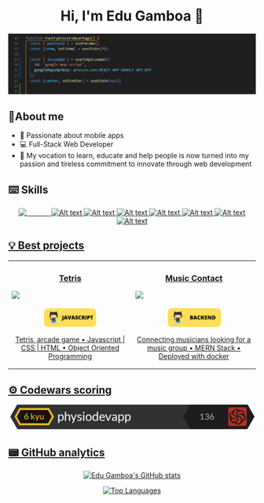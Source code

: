 <div align="center">
  <h1>Hi, I'm Edu Gamboa 👋</h1>
  <img src="https://github.com/physiodevapp/physiodevapp/blob/main/assets/media/Coding.png?raw=true">
</div>

<h2>🔎About me</h2>
<ul>
  <li> 📱 Passionate about mobile apps</li>
  <li> 💻 Full-Stack Web Developer </li>
  <li> 💞️ My vocation to learn, educate and help people is now turned into my passion and tireless commitment to innovate through web development </li>
</ul>

<h2>⌨️ Skills</h2>
<div align="center" dir="auto">
<a href="https://developer.mozilla.org/en-US/docs/Web/JavaScript">
  <img style="height:50px;color:transparent;" src="https://cdn.iconscout.com/icon/free/png-512/free-javascript-1-225993.png?f=avif&w=256" alt="Alt text" title="Javascript">
</a>
<a href="https://developer.mozilla.org/es/docs/Web/HTML">
<img style="height:50px;" src="https://cdn.iconscout.com/icon/free/png-512/free-html-59-225995.png?f=avif&w=256" alt="Alt text" title="HTML">
</a>
<a href="https://developer.mozilla.org/es/docs/Web/CSS">
<img style="height:50px;" src="https://cdn.iconscout.com/icon/free/png-512/free-css3-8-1175200.png?f=avif&w=256" alt="Alt text" title="CSS">
</a>
<a href="https://expressjs.com/es/">
<img style="height:50px;" src="https://cdn.iconscout.com/icon/free/png-512/free-express-8-1175029.png?f=avif&w=256" alt="Alt text" title="ExpressJS">
</a>
<a href="https://es.react.dev/">
<img style="height:50px;" src="https://cdn.iconscout.com/icon/free/png-512/free-react-3-1175109.png?f=avif&w=256" alt="Alt text" title="ReactJS">
</a>
<a href="https://www.mongodb.com/">
<img style="height:50px;" src="https://cdn.iconscout.com/icon/free/png-512/free-mongodb-5-1175140.png?f=avif&w=256" alt="Alt text" title="MongoDB">
</a>
<a href="https://nodejs.org/en">
<img style="height:50px;" src="https://cdn.iconscout.com/icon/free/png-512/free-nodejs-2-226035.png?f=avif&w=256" alt="Alt text" title="NodeJS">
</a>
<a href="https://getbootstrap.com/">
<img style="height:50px;" src="https://cdn.iconscout.com/icon/free/png-512/free-bootstrap-6-1175203.png?f=avif&w=256" alt="Alt text" title="Bootstrap">
</a>
<a href="">
</div>
  	
<h2>💡 Best projects</h2>
  <table>
    <tbody>
      <tr>
        <td width="50%">
          <h3 align="center" dir="auto">Tetris</h3>
          <a href="https://physiodevapp.github.io/tetris/">
            <img src="https://github.com/physiodevapp/physiodevapp/blob/main/assets/media/Dise%C3%B1o%20tetris%20readme.png?raw=true">
           </a>
          <p align="center" dir="auto">
            <a href="https://github.com/physiodevapp/tetris">
              <img style="height:40px;" src="https://github.com/physiodevapp/physiodevapp/blob/main/assets/media/Javascript%20tag.png?raw=true">
            </a>
          </p>
          <p align="center" dir="auto">Tetris, arcade game • Javascript | CSS | HTML • Object Oriented Programming</p>
        </td>
        <td width="50%">
          <h3 align="center" dir="auto">Music Contact</h3>
          <a href="https://music-contact.fly.dev/artists?sort=desc">
            <img src="https://github.com/physiodevapp/physiodevapp/blob/main/assets/media/Dise%C3%B1o%20musict-contact%20readme.png?raw=true">
          </a>
          <p align="center" dir="auto">
            <a href="https://github.com/music-contact/music-contact">
              <img style="height:40px;" src="https://github.com/physiodevapp/physiodevapp/blob/main/assets/media/Backend%20tag.png?raw=true">
            </a>
          </p>
          <p align="center" dir="auto">Connecting musicians looking for a music group • MERN Stack • Deployed with docker</p>
        </td>
       </tr>
    </tbody>
  </table>

<h2>⚙️ Codewars scoring</h2>
<div align="center">
  <img width="500" src="https://github.com/physiodevapp/physiodevapp/blob/main/assets/media/codewars.png?raw=true">
</div>

<h2>📟 GitHub analytics</h2>

<div align="center">
  
[![Edu Gamboa's GitHub stats](https://github-readme-stats.vercel.app/api?username=physiodevapp&theme=nightowl&show_icons=true)](https://github.com/physiodevapp/github-readme-stats)
  
[![Top Languages](https://github-readme-stats.vercel.app/api/top-langs/?username=physiodevapp&&theme=nightowl&layout=compact)](https://github.com/physiodevapp/github-readme-stats)
  
</div>

<!---
physiodevapp/physiodevapp is a ✨ special ✨ repository because its `README.md` (this file) appears on your GitHub profile.
You can click the Preview link to take a look at your changes.
--->

